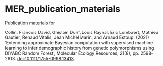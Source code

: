 # MER_publication_materials

Publication materials for 

<div id="ref-Collin_2021" class="csl-entry">

Collin, Francois David, Ghislain Durif, Louis Raynal, Eric Lombaert, Mathieu Gautier, Renaud Vitalis, Jean Michel Marin, and Arnaud Estoup. (2021) ‘Extending approximate Bayesian computation with supervised machine learning to infer demographic history from genetic polymorphisms using DIYABC Random Forest’, Molecular Ecology Resources, 21(8), pp. 2598–2613. [<doi:10.1111/1755-0998.13413>](https://doi.org/10.1111/1755-0998.13413).

</div>
